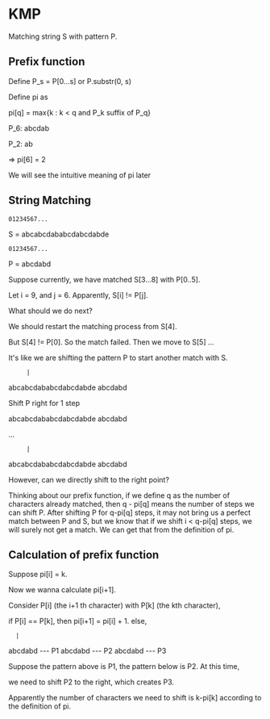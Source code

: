 


# KMP


Matching string S with pattern P.

## Prefix function

Define P_s = P[0...s] or P.substr(0, s)

Define pi as

pi[q] = max{k : k < q and P_k suffix of P_q}



P_6:
abcdab

P_2:
ab

=> pi[6] = 2

We will see the intuitive meaning of pi later


## String Matching

    01234567...
S = abcabcdababcdabcdabde

    01234567...
P = abcdabd


Suppose currently, we have matched S[3...8] with P[0..5]. 

Let i = 9, and j = 6. Apparently, S[i] != P[j].

What should we do next? 

We should restart the matching process from S[4].

But S[4] != P[0]. So the match failed. Then we move to S[5] ...

It's like we are shifting the pattern P to start another match with S.

         |
abcabcdababcdabcdabde
   abcdabd


Shift P right for 1 step

abcabcdababcdabcdabde
    abcdabd

...

         |
abcabcdababcdabcdabde
       abcdabd
    


However, can we directly shift to the right point?

Thinking about our prefix function, if we define q as the number of characters
already matched, then q - pi[q] means the number of steps we can shift P.
After shifting P for q-pi[q] steps, it may not bring us a perfect match between
P and S, but we know that if we shift i < q-pi[q] steps, we will surely not get 
a match. We can get that from the definition of pi.


## Calculation of prefix function


Suppose pi[i] = k.

Now we wanna calculate pi[i+1].

Consider P[i] (the i+1 th character) with P[k] (the kth character),

if P[i] == P[k], then pi[i+1] = pi[i] + 1.
else, 

      |
abcdabd         --- P1
    abcdabd     --- P2
      abcdabd   --- P3


Suppose the pattern above is P1, the pattern below is P2. At this time,

we need to shift P2 to the right, which creates P3.

Apparently the number of characters we need to shift is k-pi[k] according
to the definition of pi.



